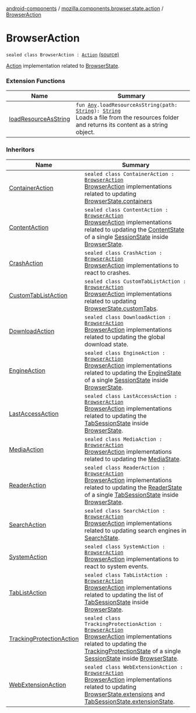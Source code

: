[android-components](../index.md) / [mozilla.components.browser.state.action](index.md) / [BrowserAction](./-browser-action.md)

# BrowserAction

`sealed class BrowserAction : `[`Action`](../mozilla.components.lib.state/-action.md) [(source)](https://github.com/mozilla-mobile/android-components/blob/master/components/browser/state/src/main/java/mozilla/components/browser/state/action/BrowserAction.kt#L43)

[Action](../mozilla.components.lib.state/-action.md) implementation related to [BrowserState](../mozilla.components.browser.state.state/-browser-state/index.md).

### Extension Functions

| Name | Summary |
|---|---|
| [loadResourceAsString](../mozilla.components.support.test.file/kotlin.-any/load-resource-as-string.md) | `fun `[`Any`](https://kotlinlang.org/api/latest/jvm/stdlib/kotlin/-any/index.html)`.loadResourceAsString(path: `[`String`](https://kotlinlang.org/api/latest/jvm/stdlib/kotlin/-string/index.html)`): `[`String`](https://kotlinlang.org/api/latest/jvm/stdlib/kotlin/-string/index.html)<br>Loads a file from the resources folder and returns its content as a string object. |

### Inheritors

| Name | Summary |
|---|---|
| [ContainerAction](-container-action/index.md) | `sealed class ContainerAction : `[`BrowserAction`](./-browser-action.md)<br>[BrowserAction](./-browser-action.md) implementations related to updating [BrowserState.containers](../mozilla.components.browser.state.state/-browser-state/containers.md) |
| [ContentAction](-content-action/index.md) | `sealed class ContentAction : `[`BrowserAction`](./-browser-action.md)<br>[BrowserAction](./-browser-action.md) implementations related to updating the [ContentState](../mozilla.components.browser.state.state/-content-state/index.md) of a single [SessionState](../mozilla.components.browser.state.state/-session-state/index.md) inside [BrowserState](../mozilla.components.browser.state.state/-browser-state/index.md). |
| [CrashAction](-crash-action/index.md) | `sealed class CrashAction : `[`BrowserAction`](./-browser-action.md)<br>[BrowserAction](./-browser-action.md) implementations to react to crashes. |
| [CustomTabListAction](-custom-tab-list-action/index.md) | `sealed class CustomTabListAction : `[`BrowserAction`](./-browser-action.md)<br>[BrowserAction](./-browser-action.md) implementations related to updating [BrowserState.customTabs](../mozilla.components.browser.state.state/-browser-state/custom-tabs.md). |
| [DownloadAction](-download-action/index.md) | `sealed class DownloadAction : `[`BrowserAction`](./-browser-action.md)<br>[BrowserAction](./-browser-action.md) implementations related to updating the global download state. |
| [EngineAction](-engine-action/index.md) | `sealed class EngineAction : `[`BrowserAction`](./-browser-action.md)<br>[BrowserAction](./-browser-action.md) implementations related to updating the [EngineState](../mozilla.components.browser.state.state/-engine-state/index.md) of a single [SessionState](../mozilla.components.browser.state.state/-session-state/index.md) inside [BrowserState](../mozilla.components.browser.state.state/-browser-state/index.md). |
| [LastAccessAction](-last-access-action/index.md) | `sealed class LastAccessAction : `[`BrowserAction`](./-browser-action.md)<br>[BrowserAction](./-browser-action.md) implementations related to updating the [TabSessionState](../mozilla.components.browser.state.state/-tab-session-state/index.md) inside [BrowserState](../mozilla.components.browser.state.state/-browser-state/index.md). |
| [MediaAction](-media-action/index.md) | `sealed class MediaAction : `[`BrowserAction`](./-browser-action.md)<br>[BrowserAction](./-browser-action.md) implementations related to updating the [MediaState](../mozilla.components.browser.state.state/-media-state/index.md). |
| [ReaderAction](-reader-action/index.md) | `sealed class ReaderAction : `[`BrowserAction`](./-browser-action.md)<br>[BrowserAction](./-browser-action.md) implementations related to updating the [ReaderState](../mozilla.components.browser.state.state/-reader-state/index.md) of a single [TabSessionState](../mozilla.components.browser.state.state/-tab-session-state/index.md) inside [BrowserState](../mozilla.components.browser.state.state/-browser-state/index.md). |
| [SearchAction](-search-action/index.md) | `sealed class SearchAction : `[`BrowserAction`](./-browser-action.md)<br>[BrowserAction](./-browser-action.md) implementations related to updating search engines in [SearchState](../mozilla.components.browser.state.state/-search-state/index.md). |
| [SystemAction](-system-action/index.md) | `sealed class SystemAction : `[`BrowserAction`](./-browser-action.md)<br>[BrowserAction](./-browser-action.md) implementations to react to system events. |
| [TabListAction](-tab-list-action/index.md) | `sealed class TabListAction : `[`BrowserAction`](./-browser-action.md)<br>[BrowserAction](./-browser-action.md) implementations related to updating the list of [TabSessionState](../mozilla.components.browser.state.state/-tab-session-state/index.md) inside [BrowserState](../mozilla.components.browser.state.state/-browser-state/index.md). |
| [TrackingProtectionAction](-tracking-protection-action/index.md) | `sealed class TrackingProtectionAction : `[`BrowserAction`](./-browser-action.md)<br>[BrowserAction](./-browser-action.md) implementations related to updating the [TrackingProtectionState](../mozilla.components.browser.state.state/-tracking-protection-state/index.md) of a single [SessionState](../mozilla.components.browser.state.state/-session-state/index.md) inside [BrowserState](../mozilla.components.browser.state.state/-browser-state/index.md). |
| [WebExtensionAction](-web-extension-action/index.md) | `sealed class WebExtensionAction : `[`BrowserAction`](./-browser-action.md)<br>[BrowserAction](./-browser-action.md) implementations related to updating [BrowserState.extensions](../mozilla.components.browser.state.state/-browser-state/extensions.md) and [TabSessionState.extensionState](../mozilla.components.browser.state.state/-tab-session-state/extension-state.md). |

